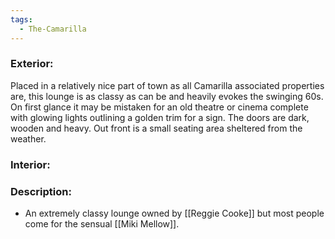 ```yaml
---
tags:
  - The-Camarilla
---
```

### Exterior:
Placed in a relatively nice part of town as all Camarilla associated properties are, this lounge is as classy as can be and heavily evokes the swinging 60s. On first glance it may be mistaken for an old theatre or cinema complete with glowing lights outlining a golden trim for a sign. The doors are dark, wooden and heavy.  Out front is a small seating area sheltered from the weather.
### Interior:

### Description:
* An extremely classy lounge owned by [[Reggie Cooke]] but most people come for the sensual [[Miki Mellow]].